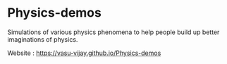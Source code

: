# Physics-demos
Simulations of various physics phenomena to help people build up better imaginations of physics.

Website : https://vasu-vijay.github.io/Physics-demos
